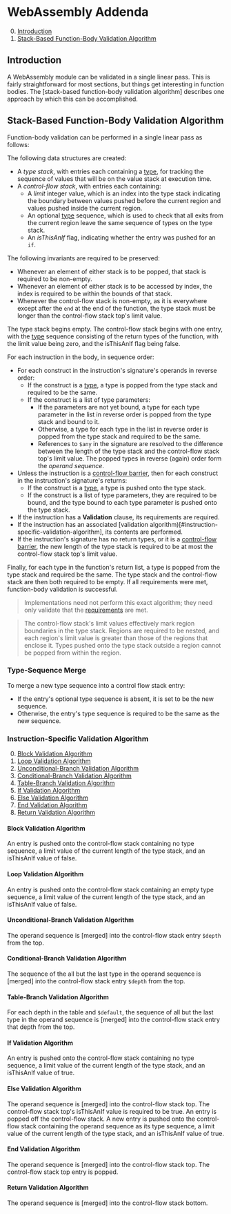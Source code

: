 WebAssembly Addenda
================================================================================

0. [Introduction](#introduction)
0. [Stack-Based Function-Body Validation Algorithm](#stack-based-function-body-validation-algorithm)


Introduction
--------------------------------------------------------------------------------

A WebAssembly module can be validated in a single linear pass. This is fairly
straightforward for most sections, but things get interesting in function
bodies. The [stack-based function-body validation algorithm] describes one
approach by which this can be accomplished.


Stack-Based Function-Body Validation Algorithm
--------------------------------------------------------------------------------

Function-body validation can be performed in a single linear pass as follows:

The following data structures are created:
 - A *type stack*, with entries each containing a [type], for tracking the
   sequence of values that will be on the value stack at execution time.
 - A *control-flow stack*, with entries each containing:
    - A *limit* integer value, which is an index into the type stack indicating
      the boundary between values pushed before the current region and values
      pushed inside the current region.
    - An optional [type] sequence, which is used to check that all exits from
      the current region leave the same sequence of types on the type stack.
    - An *isThisAnIf* flag, indicating whether the entry was pushed for an `if`.

The following invariants are required to be preserved:
 - Whenever an element of either stack is to be popped, that stack is required
   to be non-empty.
 - Whenever an element of either stack is to be accessed by index, the index is
   required to be within the bounds of that stack.
 - Whenever the control-flow stack is non-empty, as it is everywhere except
   after the `end` at the end of the function, the type stack must be longer
   than the control-flow stack top's limit value.

The type stack begins empty. The control-flow stack begins with one entry, with
the [type] sequence consisting of the return types of the function, with the
limit value being zero, and the isThisAnIf flag being false.

For each instruction in the body, in sequence order:
 - For each construct in the instruction's signature's operands in reverse
   order:
    - If the construct is a [type], a type is popped from the type stack and
      required to be the same.
    - If the construct is a list of type parameters:
        - If the parameters are not yet bound, a type for each type parameter in
          the list in reverse order is popped from the type stack and bound to
          it.
        - Otherwise, a type for each type in the list in reverse order is popped
          from the type stack and required to be the same.
        - References to `$any` in the signature are resolved to the difference
          between the length of the type stack and the control-flow stack top's
          limit value.
   The popped types in reverse (again) order form the *operand sequence*.
 - Unless the instruction is a [control-flow barrier][Q], then for each
   construct in the instruction's signature's returns:
    - If the construct is a [type], a type is pushed onto the type stack.
    - If the construct is a list of type parameters, they are required to be
      bound, and the type bound to each type parameter is pushed onto the type
      stack.
 - If the instruction has a **Validation** clause, its requirements are
   required.
 - If the instruction has an associated
   [validation algorithm)[#instruction-specific-validation-algorithm], its
   contents are performed.
 - If the instruction's signature has no return types, or it is a
   [control-flow barrier][Q], the new length of the type stack is required to be
   at most the control-flow stack top's limit value.

Finally, for each type in the function's return list, a type is popped from the
type stack and required be the same. The type stack and the control-flow stack
are then both required to be empty. If all requirements were met, function-body
validation is successful.

> Implementations need not perform this exact algorithm; they need only validate
that the [requirements](WebAssembly.md#function-body-validation-requirements)
are met.

> The control-flow stack's limit values effectively mark region boundaries in
the type stack. Regions are required to be nested, and each region's limit value
is greater than those of the regions that enclose it. Types pushed onto the type
stack outside a region cannot be popped from within the region.

### Type-Sequence Merge

To merge a new type sequence into a control flow stack entry:
 - If the entry's optional type sequence is absent, it is set to be the new
   sequence.
 - Otherwise, the entry's type sequence is required to be the same as the new
   sequence.

### Instruction-Specific Validation Algorithm

0. [Block Validation Algorithm](#block-validation-algorithm)
0. [Loop Validation Algorithm](#loop-validation-algorithm)
0. [Unconditional-Branch Validation Algorithm](#unconditional-branch-validation-algorithm)
0. [Conditional-Branch Validation Algorithm](#conditional-branch-validation-algorithm)
0. [Table-Branch Validation Algorithm](#table-branch-validation-algorithm)
0. [If Validation Algorithm](#if-validation-algorithm)
0. [Else Validation Algorithm](#else-validation-algorithm)
0. [End Validation Algorithm](#end-validation-algorithm)
0. [Return Validation Algorithm](#return-validation-algorithm)

#### Block Validation Algorithm

An entry is pushed onto the control-flow stack containing no type sequence, a
limit value of the current length of the type stack, and an isThisAnIf value of
false.

#### Loop Validation Algorithm

An entry is pushed onto the control-flow stack containing an empty type
sequence, a limit value of the current length of the type stack, and an
isThisAnIf value of false.

#### Unconditional-Branch Validation Algorithm

The operand sequence is [merged] into the control-flow stack entry `$depth` from
the top.

#### Conditional-Branch Validation Algorithm

The sequence of the all but the last type in the operand sequence is [merged]
into the control-flow stack entry `$depth` from the top.

#### Table-Branch Validation Algorithm

For each depth in the table and `$default`, the sequence of all but the last
type in the operand sequence is [merged] into the control-flow stack entry that
depth from the top.

#### If Validation Algorithm

An entry is pushed onto the control-flow stack containing no type sequence, a
limit value of the current length of the type stack, and an isThisAnIf value of
true.

#### Else Validation Algorithm

The operand sequence is [merged] into the control-flow stack top. The
control-flow stack top's isThisAnIf value is required to be true. An entry is
popped off the control-flow stack. A new entry is pushed onto the control-flow
stack containing the operand sequence as its type sequence, a limit value of the
current length of the type stack, and an isThisAnIf value of true.

#### End Validation Algorithm

The operand sequence is [merged] into the control-flow stack top. The
control-flow stack top entry is popped.

#### Return Validation Algorithm

The operand sequence is [merged] into the control-flow stack bottom.


[Q]: #q-control-flow-barrier-instruction-family
[type]: WebAssembly.md#types
